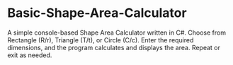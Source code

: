 # Basic-Shape-Area-Calculator
A simple console-based Shape Area Calculator written in C#. Choose from Rectangle (R/r), Triangle (T/t), or Circle (C/c). Enter the required dimensions, and the program calculates and displays the area. Repeat or exit as needed.
